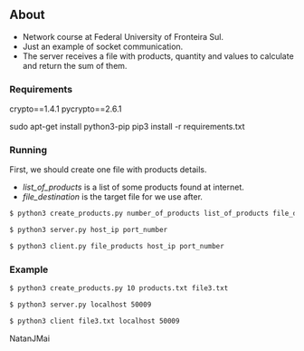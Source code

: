 ## About

- Network course at Federal University of Fronteira Sul.
- Just an example of socket communication.  
- The server receives a file with products, quantity and values to calculate and return the sum of them.

### Requirements
crypto==1.4.1
pycrypto==2.6.1

sudo apt-get install python3-pip
pip3 install -r requirements.txt

### Running
First, we should create one file with products details. 
* *list_of_products* is a list of some products found at internet. 
* *file_destination* is the target file for we use after.

```sh
$ python3 create_products.py number_of_products list_of_products file_destination
```
```sh
$ python3 server.py host_ip port_number
```
```sh
$ python3 client.py file_products host_ip port_number
```

### Example
```sh
$ python3 create_products.py 10 products.txt file3.txt
```
```sh
$ python3 server.py localhost 50009
```
```sh
$ python3 client file3.txt localhost 50009
```

NatanJMai
